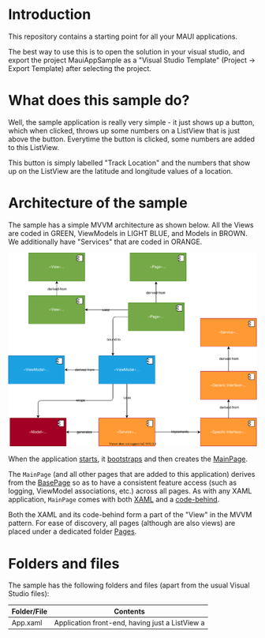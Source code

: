 # Introduction
This repository contains a starting point for all your MAUI applications. 

The best way to use this is to open the solution in your visual studio, and export the project MauiAppSample as a "Visual Studio Template" (Project -> Export Template) after selecting the project.

# What does this sample do?
Well, the sample application is really very simple - it just shows up a button, which when clicked, throws up some numbers on a ListView that is just above the button. Everytime the button is clicked, some numbers are added to this ListView.

This button is simply labelled "Track Location" and the numbers that show up on the ListView are the latitude and longitude values of a location.

# Architecture of the sample
The sample has a simple MVVM architecture as shown below. All the Views are coded in GREEN, ViewModels in LIGHT BLUE, and Models in BROWN. We additionally have "Services" that are coded in ORANGE. 

![](img/arch.svg)

When the application [starts](MauiAppSample/App.xaml.cs), it [bootstraps](MauiAppSample/AppBootstrapper.cs) and then creates the [MainPage](MauiAppSample/Pages/MainPage.xaml).

The `MainPage` (and all other pages that are added to this application) derives from the [BasePage](MauiAppSample/Pages/BasePage.cs) so as to have a consistent feature access (such as logging, ViewModel associations, etc.) across all pages. As with any XAML application, `MainPage` comes with both [XAML](MauiAppSample/Pages/MainPage.xaml) and a [code-behind](MauiAppSample/Pages/MainPage.xaml.cs).

Both the XAML and its code-behind form a part of the "View" in the MVVM pattern. For ease of discovery, all pages (although are also views) are placed under a dedicated folder [Pages](MauiAppSample/Pages).


# Folders and files
The sample has the following folders and files (apart from the usual Visual Studio files):

Folder/File | Contents
----------- | ---------
App.xaml | Application front-end, having just a ListView a

